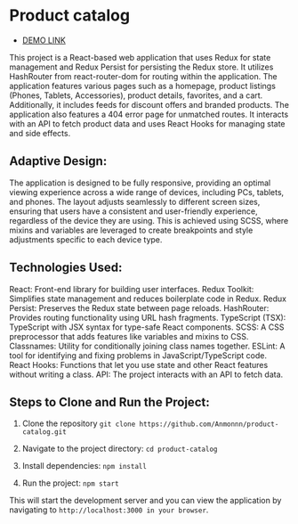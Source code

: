 # Product catalog
- [DEMO LINK](https://anmonnn.github.io/product-catalog/)

This project is a React-based web application that uses Redux for state management and Redux Persist for persisting the Redux store. It utilizes HashRouter from react-router-dom for routing within the application. The application features various pages such as a homepage, product listings (Phones, Tablets, Accessories), product details, favorites, and a cart. Additionally, it includes feeds for discount offers and branded products. The application also features a 404 error page for unmatched routes. It interacts with an API to fetch product data and uses React Hooks for managing state and side effects.

## Adaptive Design:
The application is designed to be fully responsive, providing an optimal viewing experience across a wide range of devices, including PCs, tablets, and phones. The layout adjusts seamlessly to different screen sizes, ensuring that users have a consistent and user-friendly experience, regardless of the device they are using. This is achieved using SCSS, where mixins and variables are leveraged to create breakpoints and style adjustments specific to each device type.

## Technologies Used:
React: Front-end library for building user interfaces.
Redux Toolkit: Simplifies state management and reduces boilerplate code in Redux.
Redux Persist: Preserves the Redux state between page reloads.
HashRouter: Provides routing functionality using URL hash fragments.
TypeScript (TSX): TypeScript with JSX syntax for type-safe React components.
SCSS: A CSS preprocessor that adds features like variables and mixins to CSS.
Classnames: Utility for conditionally joining class names together.
ESLint: A tool for identifying and fixing problems in JavaScript/TypeScript code.
React Hooks: Functions that let you use state and other React features without writing a class.
API: The project interacts with an API to fetch data.

## Steps to Clone and Run the Project:
1) Clone the repository
`git clone https://github.com/Anmonnn/product-catalog.git`

2) Navigate to the project directory:
`cd product-catalog`

3) Install dependencies:
`npm install`

4) Run the project:
`npm start`

This will start the development server and you can view the application by navigating to `http://localhost:3000 in your browser`.

